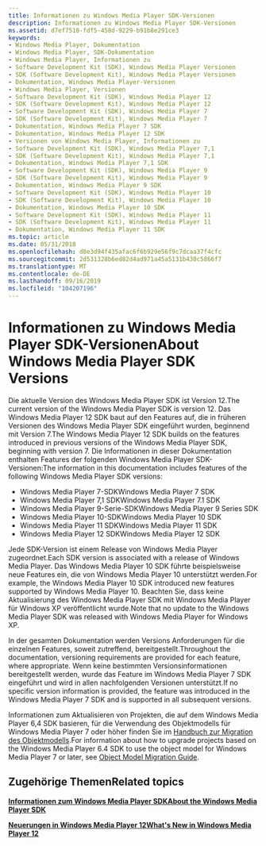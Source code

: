 ```yaml
---
title: Informationen zu Windows Media Player SDK-Versionen
description: Informationen zu Windows Media Player SDK-Versionen
ms.assetid: d7ef7510-fdf5-458d-9229-b91b8e291ce3
keywords:
- Windows Media Player, Dokumentation
- Windows Media Player, SDK-Dokumentation
- Windows Media Player, Informationen zu
- Software Development Kit (SDK), Windows Media Player Versionen
- SDK (Software Development Kit), Windows Media Player Versionen
- Dokumentation, Windows Media Player-Versionen
- Windows Media Player, Versionen
- Software Development Kit (SDK), Windows Media Player 12
- SDK (Software Development Kit), Windows Media Player 12
- Software Development Kit (SDK), Windows Media Player 7
- SDK (Software Development Kit), Windows Media Player 7
- Dokumentation, Windows Media Player 7 SDK
- Dokumentation, Windows Media Player 12 SDK
- Versionen von Windows Media Player, Informationen zu
- Software Development Kit (SDK), Windows Media Player 7,1
- SDK (Software Development Kit), Windows Media Player 7,1
- Dokumentation, Windows Media Player 7,1 SDK
- Software Development Kit (SDK), Windows Media Player 9
- SDK (Software Development Kit), Windows Media Player 9
- Dokumentation, Windows Media Player 9 SDK
- Software Development Kit (SDK), Windows Media Player 10
- SDK (Software Development Kit), Windows Media Player 10
- Dokumentation, Windows Media Player 10 SDK
- Software Development Kit (SDK), Windows Media Player 11
- SDK (Software Development Kit), Windows Media Player 11
- Dokumentation, Windows Media Player 11 SDK
ms.topic: article
ms.date: 05/31/2018
ms.openlocfilehash: d8e3d94f435afac6f6b929e56f9c7dcaa37f4cfc
ms.sourcegitcommit: 2d531328b6ed82d4ad971a45a5131b430c5866f7
ms.translationtype: MT
ms.contentlocale: de-DE
ms.lasthandoff: 09/16/2019
ms.locfileid: "104207196"
---
```

# <a name="about-windows-media-player-sdk-versions"></a><span data-ttu-id="e3660-129">Informationen zu Windows Media Player SDK-Versionen</span><span class="sxs-lookup"><span data-stu-id="e3660-129">About Windows Media Player SDK Versions</span></span>

<span data-ttu-id="e3660-130">Die aktuelle Version des Windows Media Player SDK ist Version 12.</span><span class="sxs-lookup"><span data-stu-id="e3660-130">The current version of the Windows Media Player SDK is version 12.</span></span> <span data-ttu-id="e3660-131">Das Windows Media Player 12 SDK baut auf den Features auf, die in früheren Versionen des Windows Media Player SDK eingeführt wurden, beginnend mit Version 7.</span><span class="sxs-lookup"><span data-stu-id="e3660-131">The Windows Media Player 12 SDK builds on the features introduced in previous versions of the Windows Media Player SDK, beginning with version 7.</span></span> <span data-ttu-id="e3660-132">Die Informationen in dieser Dokumentation enthalten Features der folgenden Windows Media Player SDK-Versionen:</span><span class="sxs-lookup"><span data-stu-id="e3660-132">The information in this documentation includes features of the following Windows Media Player SDK versions:</span></span>

-   <span data-ttu-id="e3660-133">Windows Media Player 7-SDK</span><span class="sxs-lookup"><span data-stu-id="e3660-133">Windows Media Player 7 SDK</span></span>
-   <span data-ttu-id="e3660-134">Windows Media Player 7,1 SDK</span><span class="sxs-lookup"><span data-stu-id="e3660-134">Windows Media Player 7.1 SDK</span></span>
-   <span data-ttu-id="e3660-135">Windows Media Player 9-Serie-SDK</span><span class="sxs-lookup"><span data-stu-id="e3660-135">Windows Media Player 9 Series SDK</span></span>
-   <span data-ttu-id="e3660-136">Windows Media Player 10-SDK</span><span class="sxs-lookup"><span data-stu-id="e3660-136">Windows Media Player 10 SDK</span></span>
-   <span data-ttu-id="e3660-137">Windows Media Player 11 SDK</span><span class="sxs-lookup"><span data-stu-id="e3660-137">Windows Media Player 11 SDK</span></span>
-   <span data-ttu-id="e3660-138">Windows Media Player 12 SDK</span><span class="sxs-lookup"><span data-stu-id="e3660-138">Windows Media Player 12 SDK</span></span>

<span data-ttu-id="e3660-139">Jede SDK-Version ist einem Release von Windows Media Player zugeordnet.</span><span class="sxs-lookup"><span data-stu-id="e3660-139">Each SDK version is associated with a release of Windows Media Player.</span></span> <span data-ttu-id="e3660-140">Das Windows Media Player 10 SDK führte beispielsweise neue Features ein, die von Windows Media Player 10 unterstützt werden.</span><span class="sxs-lookup"><span data-stu-id="e3660-140">For example, the Windows Media Player 10 SDK introduced new features supported by Windows Media Player 10.</span></span> <span data-ttu-id="e3660-141">Beachten Sie, dass keine Aktualisierung des Windows Media Player SDK mit Windows Media Player für Windows XP veröffentlicht wurde.</span><span class="sxs-lookup"><span data-stu-id="e3660-141">Note that no update to the Windows Media Player SDK was released with Windows Media Player for Windows XP.</span></span>

<span data-ttu-id="e3660-142">In der gesamten Dokumentation werden Versions Anforderungen für die einzelnen Features, soweit zutreffend, bereitgestellt.</span><span class="sxs-lookup"><span data-stu-id="e3660-142">Throughout the documentation, versioning requirements are provided for each feature, where appropriate.</span></span> <span data-ttu-id="e3660-143">Wenn keine bestimmten Versionsinformationen bereitgestellt werden, wurde das Feature im Windows Media Player 7 SDK eingeführt und wird in allen nachfolgenden Versionen unterstützt.</span><span class="sxs-lookup"><span data-stu-id="e3660-143">If no specific version information is provided, the feature was introduced in the Windows Media Player 7 SDK and is supported in all subsequent versions.</span></span>

<span data-ttu-id="e3660-144">Informationen zum Aktualisieren von Projekten, die auf dem Windows Media Player 6,4 SDK basieren, für die Verwendung des Objektmodells für Windows Media Player 7 oder höher finden Sie im [Handbuch zur Migration des Objektmodells](object-model-migration-guide.md).</span><span class="sxs-lookup"><span data-stu-id="e3660-144">For information about how to upgrade projects based on the Windows Media Player 6.4 SDK to use the object model for Windows Media Player 7 or later, see [Object Model Migration Guide](object-model-migration-guide.md).</span></span>

## <a name="related-topics"></a><span data-ttu-id="e3660-145">Zugehörige Themen</span><span class="sxs-lookup"><span data-stu-id="e3660-145">Related topics</span></span>

<dl> <dt>

[<span data-ttu-id="e3660-146">**Informationen zum Windows Media Player SDK**</span><span class="sxs-lookup"><span data-stu-id="e3660-146">**About the Windows Media Player SDK**</span></span>](about-the-windows-media-player-sdk.md)
</dt> <dt>

[<span data-ttu-id="e3660-147">**Neuerungen in Windows Media Player 12**</span><span class="sxs-lookup"><span data-stu-id="e3660-147">**What's New in Windows Media Player 12**</span></span>](what-s-new-in-windows-media-player-12.md)
</dt> </dl>

 

 




